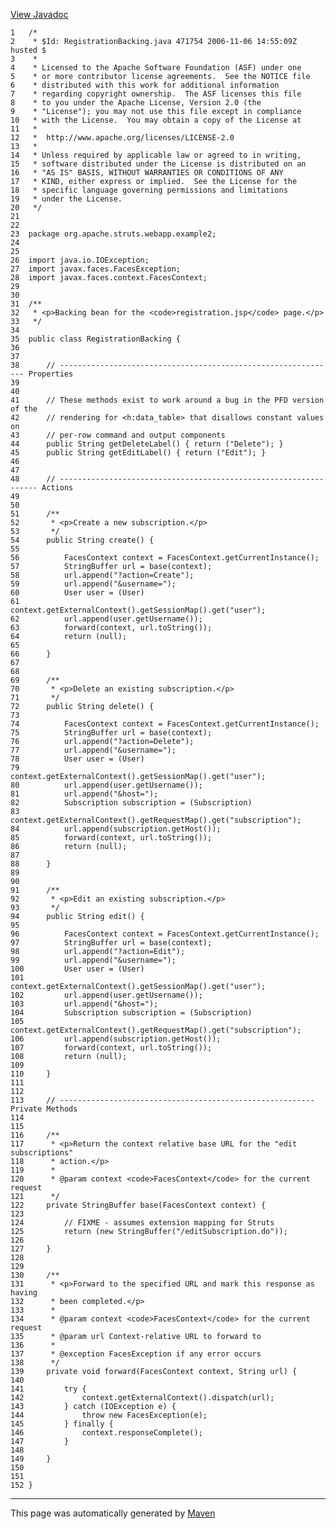 [View Javadoc](../../../../../../apidocs/org/apache/struts/webapp/example2/RegistrationBacking.html.md)


    1   /*
    2    * $Id: RegistrationBacking.java 471754 2006-11-06 14:55:09Z husted $
    3    *
    4    * Licensed to the Apache Software Foundation (ASF) under one
    5    * or more contributor license agreements.  See the NOTICE file
    6    * distributed with this work for additional information
    7    * regarding copyright ownership.  The ASF licenses this file
    8    * to you under the Apache License, Version 2.0 (the
    9    * "License"); you may not use this file except in compliance
    10   * with the License.  You may obtain a copy of the License at
    11   *
    12   *  http://www.apache.org/licenses/LICENSE-2.0
    13   *
    14   * Unless required by applicable law or agreed to in writing,
    15   * software distributed under the License is distributed on an
    16   * "AS IS" BASIS, WITHOUT WARRANTIES OR CONDITIONS OF ANY
    17   * KIND, either express or implied.  See the License for the
    18   * specific language governing permissions and limitations
    19   * under the License.
    20   */
    21  
    22  
    23  package org.apache.struts.webapp.example2;
    24  
    25  
    26  import java.io.IOException;
    27  import javax.faces.FacesException;
    28  import javax.faces.context.FacesContext;
    29  
    30  
    31  /**
    32   * <p>Backing bean for the <code>registration.jsp</code> page.</p>
    33   */
    34  
    35  public class RegistrationBacking {
    36  
    37  
    38      // -------------------------------------------------------------- Properties
    39  
    40  
    41      // These methods exist to work around a bug in the PFD version of the
    42      // rendering for <h:data_table> that disallows constant values on
    43      // per-row command and output components
    44      public String getDeleteLabel() { return ("Delete"); }
    45      public String getEditLabel() { return ("Edit"); }
    46  
    47  
    48      // ----------------------------------------------------------------- Actions
    49  
    50  
    51      /**
    52       * <p>Create a new subscription.</p>
    53       */
    54      public String create() {
    55  
    56          FacesContext context = FacesContext.getCurrentInstance();
    57          StringBuffer url = base(context);
    58          url.append("?action=Create");
    59          url.append("&username=");
    60          User user = (User)
    61              context.getExternalContext().getSessionMap().get("user");
    62          url.append(user.getUsername());
    63          forward(context, url.toString());
    64          return (null);
    65  
    66      }
    67  
    68  
    69      /**
    70       * <p>Delete an existing subscription.</p>
    71       */
    72      public String delete() {
    73  
    74          FacesContext context = FacesContext.getCurrentInstance();
    75          StringBuffer url = base(context);
    76          url.append("?action=Delete");
    77          url.append("&username=");
    78          User user = (User)
    79              context.getExternalContext().getSessionMap().get("user");
    80          url.append(user.getUsername());
    81          url.append("&host=");
    82          Subscription subscription = (Subscription)
    83              context.getExternalContext().getRequestMap().get("subscription");
    84          url.append(subscription.getHost());
    85          forward(context, url.toString());
    86          return (null);
    87  
    88      }
    89  
    90  
    91      /**
    92       * <p>Edit an existing subscription.</p>
    93       */
    94      public String edit() {
    95  
    96          FacesContext context = FacesContext.getCurrentInstance();
    97          StringBuffer url = base(context);
    98          url.append("?action=Edit");
    99          url.append("&username=");
    100         User user = (User)
    101             context.getExternalContext().getSessionMap().get("user");
    102         url.append(user.getUsername());
    103         url.append("&host=");
    104         Subscription subscription = (Subscription)
    105             context.getExternalContext().getRequestMap().get("subscription");
    106         url.append(subscription.getHost());
    107         forward(context, url.toString());
    108         return (null);
    109 
    110     }
    111 
    112 
    113     // --------------------------------------------------------- Private Methods
    114 
    115 
    116     /**
    117      * <p>Return the context relative base URL for the "edit subscriptions"
    118      * action.</p>
    119      *
    120      * @param context <code>FacesContext</code> for the current request
    121      */
    122     private StringBuffer base(FacesContext context) {
    123 
    124         // FIXME - assumes extension mapping for Struts
    125         return (new StringBuffer("/editSubscription.do"));
    126 
    127     }
    128 
    129 
    130     /**
    131      * <p>Forward to the specified URL and mark this response as having
    132      * been completed.</p>
    133      *
    134      * @param context <code>FacesContext</code> for the current request
    135      * @param url Context-relative URL to forward to
    136      *
    137      * @exception FacesException if any error occurs
    138      */
    139     private void forward(FacesContext context, String url) {
    140 
    141         try {
    142             context.getExternalContext().dispatch(url);
    143         } catch (IOException e) {
    144             throw new FacesException(e);
    145         } finally {
    146             context.responseComplete();
    147         }
    148 
    149     }
    150 
    151 
    152 }

------------------------------------------------------------------------

This page was automatically generated by [Maven](http://maven.apache.org/)
